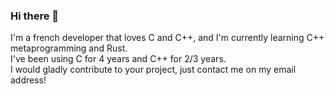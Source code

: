 ### Hi there 👋

I'm a french developer that loves C and C++, and I'm currently learning C++ metaprogramming and Rust.  
I've been using C for 4 years and C++ for 2/3 years.  
I would gladly contribute to your project, just contact me on my email address!  
